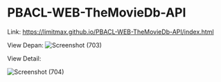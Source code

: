 # PBACL-WEB-TheMovieDb-API

Link: https://limitmax.github.io/PBACL-WEB-TheMovieDb-API/index.html

View Depan:
![Screenshot (703)](https://user-images.githubusercontent.com/38920294/156530795-3c3f24e0-9012-418f-9991-cfa69c7ed4e0.png)

View Detail: 

![Screenshot (704)](https://user-images.githubusercontent.com/38920294/156530918-0651e5ac-053b-4b9e-b96d-54d1b6d1a4e1.png)
